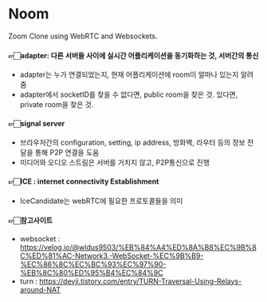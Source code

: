 # Noom

Zoom Clone using WebRTC and Websockets.

#### 👉🏻adapter: 다른 서버들 사이에 실시간 어플리케이션을 동기화하는 것, 서버간의 통신
- adapter는 누가 연결되었는지, 현재 어플리케이션에 room이 얼마나 있는지 알려줌
- adapter에서 socketID를 찾을 수 없다면, public room을 찾은 것. 있다면, private room을 찾은 것.

#### 👉🏻signal server
- 브라우저간의 configuration, setting, ip address, 방화벽, 라우터 등의 정보 전달을 통해 P2P 연결을 도움 
- 미디어와 오디오 스트림은 서버를 거치지 않고, P2P통신으로 진행


#### 👉🏻ICE : internet connectivity Establishment
- IceCandidate는 webRTC에 필요한 프로토콜들을 의미

#### 👉🏻참고사이트
- websocket : https://velog.io/@wldus9503/%EB%84%A4%ED%8A%B8%EC%9B%8C%ED%81%AC-Network3.-WebSocket-%EC%9B%B9-%EC%86%8C%EC%BC%93%EC%97%90-%EB%8C%80%ED%95%B4%EC%84%9C
- turn : https://devji.tistory.com/entry/TURN-Traversal-Using-Relays-around-NAT
